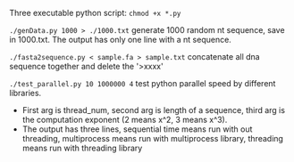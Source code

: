 Three executable python script: ```chmod +x *.py```

```./genData.py 1000 > ./1000.txt``` generate 1000 random nt sequence, save in 1000.txt. The output has only one line with a nt sequence.

```./fasta2sequence.py < sample.fa > sample.txt``` concatenate all dna sequence together and delete the '>xxxx'

```./test_parallel.py 10 1000000 4```  test python parallel speed by different libraries. 
* First arg is thread_num, second arg is length of a sequence, third arg is the computation exponent (2 means x^2, 3 means x^3). 
* The output has three lines, sequential time means run with out threading, multiprocess means run with multiprocess library, threading means run with threading library
